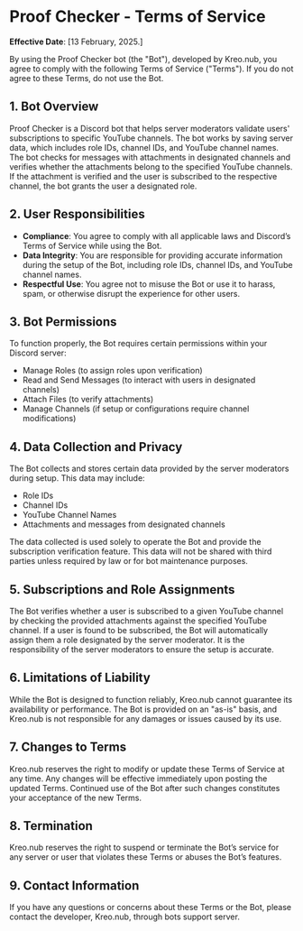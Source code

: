 # Proof Checker - Terms of Service

**Effective Date**: [13 February, 2025.]

By using the Proof Checker bot (the "Bot"), developed by Kreo.nub, you agree to comply with the following Terms of Service ("Terms"). If you do not agree to these Terms, do not use the Bot.

## 1. Bot Overview
Proof Checker is a Discord bot that helps server moderators validate users' subscriptions to specific YouTube channels. The bot works by saving server data, which includes role IDs, channel IDs, and YouTube channel names. The bot checks for messages with attachments in designated channels and verifies whether the attachments belong to the specified YouTube channels. If the attachment is verified and the user is subscribed to the respective channel, the bot grants the user a designated role.

## 2. User Responsibilities
- **Compliance**: You agree to comply with all applicable laws and Discord’s Terms of Service while using the Bot.
- **Data Integrity**: You are responsible for providing accurate information during the setup of the Bot, including role IDs, channel IDs, and YouTube channel names.
- **Respectful Use**: You agree not to misuse the Bot or use it to harass, spam, or otherwise disrupt the experience for other users.

## 3. Bot Permissions
To function properly, the Bot requires certain permissions within your Discord server:
- Manage Roles (to assign roles upon verification)
- Read and Send Messages (to interact with users in designated channels)
- Attach Files (to verify attachments)
- Manage Channels (if setup or configurations require channel modifications)

## 4. Data Collection and Privacy
The Bot collects and stores certain data provided by the server moderators during setup. This data may include:
- Role IDs
- Channel IDs
- YouTube Channel Names
- Attachments and messages from designated channels

The data collected is used solely to operate the Bot and provide the subscription verification feature. This data will not be shared with third parties unless required by law or for bot maintenance purposes.

## 5. Subscriptions and Role Assignments
The Bot verifies whether a user is subscribed to a given YouTube channel by checking the provided attachments against the specified YouTube channel. If a user is found to be subscribed, the Bot will automatically assign them a role designated by the server moderator. It is the responsibility of the server moderators to ensure the setup is accurate.

## 6. Limitations of Liability
While the Bot is designed to function reliably, Kreo.nub cannot guarantee its availability or performance. The Bot is provided on an "as-is" basis, and Kreo.nub is not responsible for any damages or issues caused by its use.

## 7. Changes to Terms
Kreo.nub reserves the right to modify or update these Terms of Service at any time. Any changes will be effective immediately upon posting the updated Terms. Continued use of the Bot after such changes constitutes your acceptance of the new Terms.

## 8. Termination
Kreo.nub reserves the right to suspend or terminate the Bot’s service for any server or user that violates these Terms or abuses the Bot’s features.

## 9. Contact Information
If you have any questions or concerns about these Terms or the Bot, please contact the developer, Kreo.nub, through bots support server.
